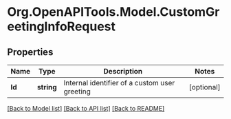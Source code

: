 
# Org.OpenAPITools.Model.CustomGreetingInfoRequest

## Properties

Name | Type | Description | Notes
------------ | ------------- | ------------- | -------------
**Id** | **string** | Internal identifier of a custom user greeting | [optional] 

[[Back to Model list]](../README.md#documentation-for-models)
[[Back to API list]](../README.md#documentation-for-api-endpoints)
[[Back to README]](../README.md)

